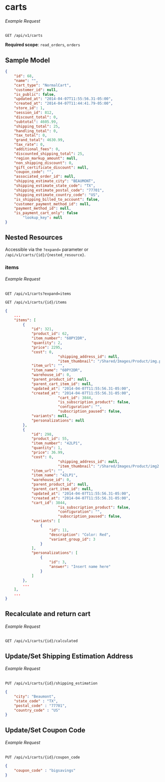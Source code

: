 carts
=====

###### Example Request
```shell
GET /api/v1/carts
```

**Required scope**: `read_orders`, `orders`

Sample Model
------------

```json
{
	"id": 68,
	"name": "",
	"cart_type": "NormalCart",
	"customer_id": null,
	"is_public": false,
	"updated_at": "2014-04-07T11:55:56.31-05:00",
	"created_at": "2014-04-07T11:44:41.79-05:00",
	"store_id": 1,
	"session_id": 812,
	"discount_total": 0,
	"subtotal": 4605.99,
	"shipping_total": 25,
	"handling_total": 0,
	"tax_total": 0,
	"grand_total": 4630.99,
	"tax_rate": 0,
	"additional_fees": 0,
	"discounted_shipping_total": 25,
	"region_markup_amount": null,
	"non_shipping_discount": 0,
	"gift_certificate_discount": null,
	"coupon_code": "",
	"associated_order_id": null,
	"shipping_estimate_city": "BEAUMONT",
	"shipping_estimate_state_code": "TX",
	"shipping_estimate_postal_code": "77701",
	"shipping_estimate_country_code": "US",
	"is_shipping_billed_to_account": false,
	"customer_payment_method_id": null,
	"payment_method_id": null,
	"is_payment_cart_only": false
        "lookup_key": null
}
```

Nested Resources
----------------

Accessible via the `?expand=` parameter or `/api/v1/carts/{id}/{nested_resource}`.

### items

###### Example Request
```shell
GET /api/v1/carts?expand=items
```

```shell
GET /api/v1/carts/{id}/items
```

```json
{
	...
	"items": [
		{
			"id": 321,
			"product_id": 62,
			"item_number": "60PY2DR",
			"quantity": 2,
			"price": 2295,
			"cost": 0,
                        "shipping_address_id": null,
                        "item_thumbnail": "/Shared/Images/Product/img.png",
			"item_url": "",
			"item_name": "60PY2DR",
			"warehouse_id": 0,
			"parent_product_id": null,
			"parent_cart_item_id": null,
			"updated_at": "2014-04-07T11:55:56.31-05:00",
			"created_at": "2014-04-07T11:55:56.31-05:00",
                        "cart_id": 3844,
                        "is_subscription_product": false,
                        "configuration": "",
                        "subscription_paused": false,
			"variants": null,
			"personalizations": null
		},
		{
			"id": 298,
			"product_id": 55,
			"item_number": "42LP1",
			"quantity": 1,
			"price": 36.99,
			"cost": 0,
                        "shipping_address_id": null,
                        "item_thumbnail": "/Shared/Images/Product/img2.png",
			"item_url": "",
			"item_name": "42LP1",
			"warehouse_id": 0,
			"parent_product_id": null,
			"parent_cart_item_id": null,
			"updated_at": "2014-04-07T11:55:56.31-05:00",
			"created_at": "2014-04-07T11:55:56.31-05:00",
			"cart_id": 3844,
                        "is_subscription_product": false,
                        "configuration": "",
                        "subscription_paused": false,
			"variants": [
				{
					"id": 11,
					"description": "Color: Red",
					"variant_group_id": 3
				}
			],
			"personalizations": [
				{
					"id": 3,
					"answer": "Insert name here"
				}
			]
		},
		...
	],
	...
}
```
## Recalculate and return cart

###### Example Request
```shell
GET /api/v1/carts/{id}/calculated
```


## Update/Set Shipping Estimation Address

###### Example Request
```shell
PUT /api/v1/carts/{id}/shipping_estimation
```

```json
{
	"city": "Beaumont",
	"state_code" : "TX",
	"postal_code" : "77701",
	"country_code" : "US"
}
```

## Update/Set Coupon Code

###### Example Request
```shell
PUT /api/v1/carts/{id}/coupon_code
```

```json
{
	"coupon_code" : "bigsavings"
}
```
